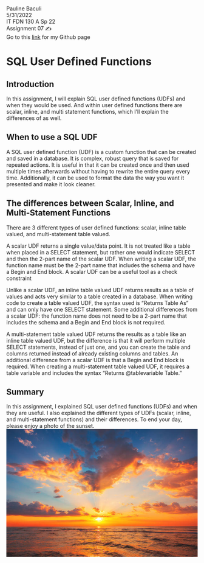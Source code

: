<br />Pauline Baculi
<br />5/31/2022
<br />IT FDN 130 A Sp 22
<br />Assignment 07 ✍️
<br />Go to this [link](https://github.com/pbacul/DBFoundations-Module07) for my Github page 

# SQL User Defined Functions

## Introduction
In this assignment, I will explain SQL user defined functions (UDFs) and when they would be used. And within user defined functions there are scalar, inline, and multi statement functions, which I’ll explain the differences of as well. 

## When to use a SQL UDF
A SQL user defined function (UDF) is a custom function that can be created and saved in a database. It is complex, robust query that is saved for repeated actions. It is useful in that it can be created once and then used multiple times afterwards without having to rewrite the entire query every time. Additionally, it can be used to format the data the way you want it presented and make it look cleaner. 

## The differences between Scalar, Inline, and Multi-Statement Functions
There are 3 different types of user defined functions: scalar, inline table valued, and multi-statement table valued. 

A scalar UDF returns a single value/data point. It is not treated like a table when placed in a SELECT statement, but rather one would indicate SELECT and then the 2-part name of the scalar UDF. When writing a scalar UDF, the function name must be the 2-part name that includes the schema and have a Begin and End block. A scalar UDF can be a useful tool as a check constraint

Unlike a scalar UDF, an inline table valued UDF returns results as a table of values and acts very similar to a table created in a database. When writing code to create a table valued UDF, the syntax used is “Returns Table As” and can only have one SELECT statement. Some additional differences from a scalar UDF: the function name does not need to be a 2-part name that includes the schema and a Begin and End block is not required.

A multi-statement table valued UDF returns the results as a table like an inline table valued UDF, but the difference is that it will perform multiple SELECT statements, instead of just one, and you can create the table and columns returned instead of already existing columns and tables. An additional difference from a scalar UDF is that a Begin and End block is required. When creating a multi-statement table valued UDF, it requires a table variable and includes the syntax “Returns @tablevariable Table.”

## Summary
In this assignment, I explained SQL user defined functions (UDFs) and when they are useful. I also explained the different types of UDFs (scalar, inline, and multi-statement functions) and their differences. To end your day, please enjoy a photo of the sunset.
![Image of sunset below](./images/sunset.jpg)

